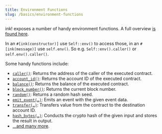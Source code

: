 ```yaml
---
title: Environment Functions
slug: /basics/environment-functions
---
```


ink! exposes a number of handy environment functions.
A full overview [is found here](https://docs.rs/ink_env/3.3.1/ink_env/#functions).

In an `#[ink(constructor)]`  use `Self::env()` to access those,
in an `#[ink(message)]` use `self.env()`.
So e.g. `Self::env().caller()` or `self.env().caller()`.

Some handy functions include:

* [`caller()`](https://docs.rs/ink_env/3.3.1/ink_env/fn.caller.html): Returns the address of the caller of the executed contract.
* [`account_id()`](https://docs.rs/ink_env/3.3.1/ink_env/fn.account_id.html): Returns the account ID of the executed contract.
* [`balance()`](https://docs.rs/ink_env/3.3.1/ink_env/fn.balance.html): Returns the balance of the executed contract.
* [`block_number()`](https://docs.rs/ink_env/3.3.1/ink_env/fn.block_number.html): Returns the current block number.
* [`random()`](https://docs.rs/ink_env/3.3.1/ink_env/fn.random.html): Returns a random hash seed.
* [`emit_event(…)`](https://docs.rs/ink_env/3.3.1/ink_env/fn.emit_event.html): Emits an event with the given event data.
* [`transfer(…)`](https://docs.rs/ink_env/3.3.1/ink_env/fn.transfer.html): Transfers value from the contract to the destination account ID.
* [`hash_bytes(…)`](https://docs.rs/ink_env/3.3.1/ink_env/fn.hash_bytes.html): Conducts the crypto hash of the given input and stores the result in output.
* […and many more](https://docs.rs/ink_env/3.3.1/ink_env/#functions).
